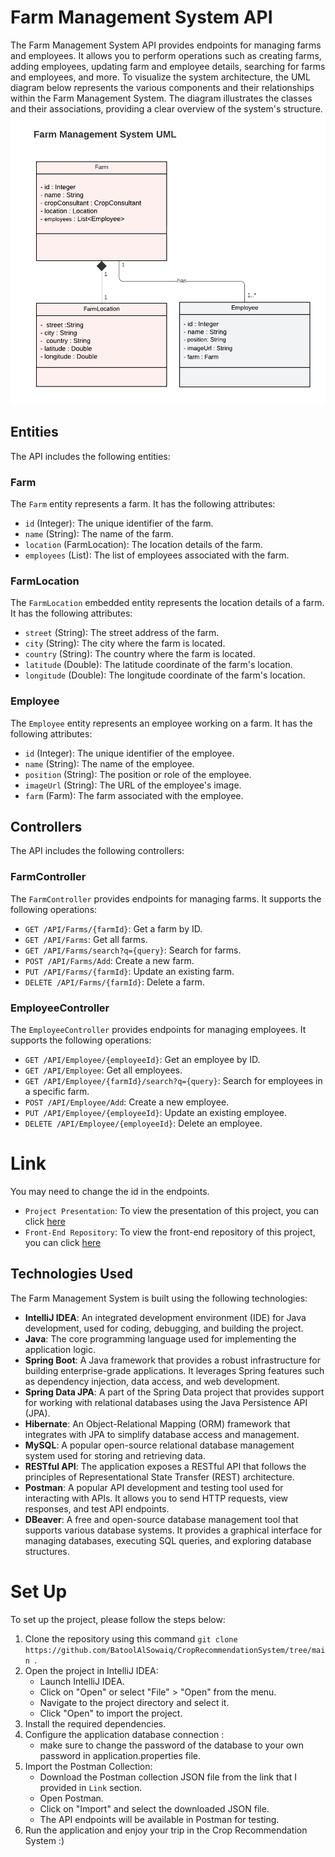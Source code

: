 # Farm Management System API
The Farm Management System API provides endpoints for managing farms and employees. It allows you to perform operations such as creating farms, adding employees, updating farm and employee details, searching for farms and employees, and more.
To visualize the system architecture, the UML diagram below represents the various components and their relationships within the Farm Management System. The diagram illustrates the classes and their associations, providing a clear overview of the system's structure.
![Farm Management System UML](https://github.com/BatoolAlSowaiq/FMS-B/blob/main/FMS-B.png)

## Entities
The API includes the following entities:

### Farm
The `Farm` entity represents a farm. It has the following attributes:
- `id` (Integer): The unique identifier of the farm.
- `name` (String): The name of the farm.
- `location` (FarmLocation): The location details of the farm.
- `employees` (List<Employee>): The list of employees associated with the farm.

### FarmLocation
The `FarmLocation` embedded entity represents the location details of a farm. It has the following attributes:
- `street` (String): The street address of the farm.
- `city` (String): The city where the farm is located.
- `country` (String): The country where the farm is located.
- `latitude` (Double): The latitude coordinate of the farm's location.
- `longitude` (Double): The longitude coordinate of the farm's location.
### Employee
The `Employee` entity represents an employee working on a farm. It has the following attributes:
- `id` (Integer): The unique identifier of the employee.
- `name` (String): The name of the employee.
- `position` (String): The position or role of the employee.
- `imageUrl` (String): The URL of the employee's image.
- `farm` (Farm): The farm associated with the employee.

## Controllers
The API includes the following controllers:

### FarmController
The `FarmController` provides endpoints for managing farms. It supports the following operations:
- `GET /API/Farms/{farmId}`: Get a farm by ID.
- `GET /API/Farms`: Get all farms.
- `GET /API/Farms/search?q={query}`: Search for farms.
- `POST /API/Farms/Add`: Create a new farm.
- `PUT /API/Farms/{farmId}`: Update an existing farm.
- `DELETE /API/Farms/{farmId}`: Delete a farm.
  
### EmployeeController
The `EmployeeController` provides endpoints for managing employees. It supports the following operations:
- `GET /API/Employee/{employeeId}`: Get an employee by ID.
- `GET /API/Employee`: Get all employees.
- `GET /API/Employee/{farmId}/search?q={query}`: Search for employees in a specific farm.
- `POST /API/Employee/Add`: Create a new employee.
- `PUT /API/Employee/{employeeId}`: Update an existing employee.
- `DELETE /API/Employee/{employeeId}`: Delete an employee.

# Link
You may need to change the id in the endpoints.
- `Project Presentation`: To view the presentation of this project, you can click [here]()
- `Front-End Repository`: To view the front-end repository of this project, you can click [here]()
## Technologies Used

The Farm Management System is built using the following technologies:

- **IntelliJ IDEA**: An integrated development environment (IDE) for Java development, used for coding, debugging, and building the project.
- **Java**: The core programming language used for implementing the application logic.
- **Spring Boot**: A Java framework that provides a robust infrastructure for building enterprise-grade applications. It leverages Spring features such as dependency injection, data access, and web development.
- **Spring Data JPA**: A part of the Spring Data project that provides support for working with relational databases using the Java Persistence API (JPA).
- **Hibernate**: An Object-Relational Mapping (ORM) framework that integrates with JPA to simplify database access and management.
- **MySQL**: A popular open-source relational database management system used for storing and retrieving data.
- **RESTful API**: The application exposes a RESTful API that follows the principles of Representational State Transfer (REST) architecture.
- **Postman**: A popular API development and testing tool used for interacting with APIs. It allows you to send HTTP requests, view responses, and test API endpoints.
- **DBeaver**: A free and open-source database management tool that supports various database systems. It provides a graphical interface for managing databases, executing SQL queries, and exploring database structures.


# Set Up 
To set up the project, please follow the steps below:

1. Clone the repository using this command `git clone https://github.com/BatoolAlSowaiq/CropRecommendationSystem/tree/main `.
2. Open the project in IntelliJ IDEA:
   - Launch IntelliJ IDEA.
   - Click on "Open" or select "File" > "Open" from the menu.
   - Navigate to the project directory and select it.
   - Click "Open" to import the project.
3. Install the required dependencies.
4. Configure the application database connection :
   - make sure to change the password of the database to your own password in application.properties file.
5. Import the Postman Collection:
   - Download the Postman collection JSON file from the link that I provided in `Link` section.
   - Open Postman.
   - Click on "Import" and select the downloaded JSON file.
   - The API endpoints will be available in Postman for testing.
6. Run the application and enjoy your trip in the Crop Recommendation System :)

